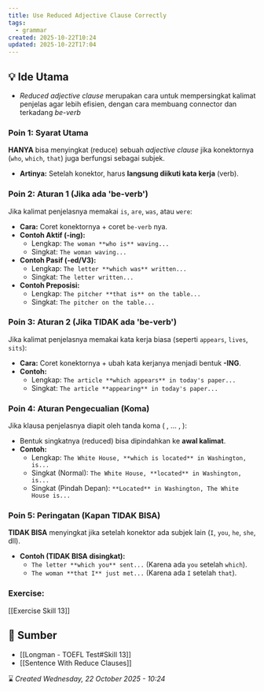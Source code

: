 ```yaml
---
title: Use Reduced Adjective Clause Correctly
tags:
  - grammar
created: 2025-10-22T10:24
updated: 2025-10-22T17:04
---
```

## 💡 Ide Utama
- *Reduced adjective clause* merupakan cara untuk mempersingkat kalimat penjelas agar lebih efisien,  dengan cara membuang connector dan terkadang *be-verb*

### Poin 1: Syarat Utama
 **HANYA** bisa menyingkat (reduce) sebuah _adjective clause_ jika konektornya (`who`, `which`, `that`) juga berfungsi sebagai subjek.
- **Artinya:** Setelah konektor, harus **langsung diikuti kata kerja** (verb).
### Poin 2: Aturan 1 (Jika ada 'be-verb')
Jika kalimat penjelasnya memakai `is`, `are`, `was`, atau `were`:
- **Cara:** Coret konektornya + coret `be-verb` nya.
- **Contoh Aktif (-ing):**
    - Lengkap: `The woman **who is** waving...`
    - Singkat: `The woman waving...`
- **Contoh Pasif (-ed/V3):**
    - Lengkap: `The letter **which was** written...`
    - Singkat: `The letter written...`
- **Contoh Preposisi:**
    - Lengkap: `The pitcher **that is** on the table...`
    - Singkat: `The pitcher on the table...`
### Poin 3: Aturan 2 (Jika TIDAK ada 'be-verb')
Jika kalimat penjelasnya memakai kata kerja biasa (seperti `appears`, `lives`, `sits`):
- **Cara:** Coret konektornya + ubah kata kerjanya menjadi bentuk **-ING**.
- **Contoh:**
    - Lengkap: `The article **which appears** in today's paper...`
    - Singkat: `The article **appearing** in today's paper...`

### Poin 4: Aturan Pengecualian (Koma)
Jika klausa penjelasnya diapit oleh tanda koma ( , ... , ):
- Bentuk singkatnya (reduced) bisa dipindahkan ke **awal kalimat**.
- **Contoh:**
    - Lengkap: `The White House, **which is located** in Washington, is...`
    - Singkat (Normal): `The White House, **located** in Washington, is...`
    - Singkat (Pindah Depan): `**Located** in Washington, The White House is...`

### Poin 5: Peringatan (Kapan TIDAK BISA)
 **TIDAK BISA** menyingkat jika setelah konektor ada subjek lain (`I`, `you`, `he`, `she`,  dll).
- **Contoh (TIDAK BISA disingkat):**
    - `The letter **which you** sent...` (Karena ada `you` setelah `which`).
    - `The woman **that I** just met...` (Karena ada `I` setelah `that`).

### Exercise:
[[Exercise Skill 13]]
## 🔗 Sumber
- [[Longman - TOEFL Test#Skill 13]]
- [[Sentence With Reduce Clauses]]

⌛ *Created Wednesday, 22 October 2025 - 10:24*